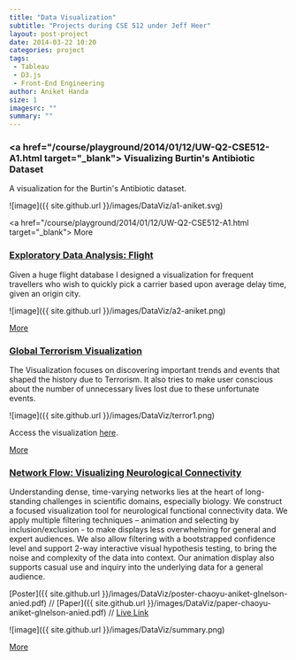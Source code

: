 ```yaml
---
title: "Data Visualization"
subtitle: "Projects during CSE 512 under Jeff Heer"
layout: post-project
date: 2014-03-22 10:20
categories: project
tags: 
 - Tableau 
 - D3.js 
 - Front-End Engineering
author: Aniket Handa
size: 1
imagesrc: ""
summary: ""
---
```


### <a href="/course/playground/2014/01/12/UW-Q2-CSE512-A1.html target="_blank"> Visualizing Burtin's Antibiotic Dataset </a>

A visualization for the Burtin's Antibiotic dataset.

![image]({{ site.github.url }}/images/DataViz/a1-aniket.svg)

<a href="/course/playground/2014/01/12/UW-Q2-CSE512-A1.html target="_blank"> More </a>

### <a href="/course/playground/2014/01/26/UW-Q2-CSE512-A2.html" target="_blank"> Exploratory Data Analysis: Flight </a>

Given a huge flight database I designed a visualization for frequent travellers who wish to quickly pick a carrier based upon average delay time, given an origin city.

![image]({{ site.github.url }}/images/DataViz/a2-aniket.png)

<a href="/course/playground/2014/01/26/UW-Q2-CSE512-A2.html" target="_blank"> More </a>

### <a href="/course/playground/2014/02/10/UW-Q2-CSE512-A3.html" target="_blank"> Global Terrorism Visualization </a>

The Visualization focuses on discovering important trends and events that shaped the history due to Terrorism. It also tries to make user conscious about the number of unnecessary lives lost due to these unfortunate events. 

![image]({{ site.github.url }}/images/DataViz/terror1.png)

Access the visualization [here](http://cse512-14w.github.io/a3-chaoyu-aniket/).

<a href="/course/playground/2014/02/10/UW-Q2-CSE512-A3.html" target="_blank"> More </a>

### <a href="/course/playground/2014/03/22/UW-Q2-CSE512-A4.html" target="_blank"> Network Flow: Visualizing Neurological Connectivity </a>

Understanding dense, time-varying networks lies at the heart of long-standing challenges in scientific domains, especially biology. We construct a focused visualization tool for neurological functional connectivity data. We apply multiple filtering techniques – animation and selecting by inclusion/exclusion - to make displays less overwhelming for general and expert audiences. We also allow filtering with a bootstrapped confidence level and support 2-way interactive visual hypothesis testing, to bring the noise and complexity of the data into context. Our animation display also supports casual use and inquiry into the underlying data for a general audience.


[Poster]({{ site.github.url }}/images/DataViz/poster-chaoyu-aniket-glnelson-anied.pdf) //
[Paper]({{ site.github.url }}/images/DataViz/paper-chaoyu-aniket-glnelson-anied.pdf) //
[Live Link](http://cse512-14w.github.io/fp-chaoyu-aniket-glnelson-anied/#95-LD)

![image]({{ site.github.url }}/images/DataViz/summary.png)

<a href="/course/playground/2014/03/22/UW-Q2-CSE512-A4.html" target="_blank"> More </a>